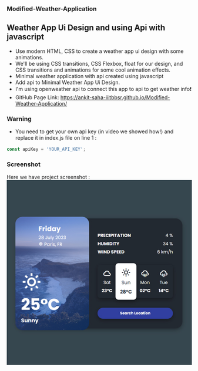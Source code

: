 ### Modified-Weather-Application
## Weather App Ui Design and using Api with javascript
- Use modern HTML, CSS to create a weather app ui design with some animations.
- We'll be using CSS transitions, CSS Flexbox, float for our design, and CSS  transitions and animations for some cool animation effects.
- Minimal weather application with api created using javascript
- Add api to Minimal Weather App Ui Design.
- I'm using openweather api to connect this app to api to get weather info❗️
- GitHub Page Link: https://ankit-saha-iiitbbsr.github.io/Modified-Weather-Application/

### Warning
- You need to get your own api key (in video we showed how!) and replace it in index.js file on line 1 :

```javascript
const apiKey = 'YOUR_API_KEY';
```

### Screenshot
Here we have project screenshot :
![screenshot1](screenshot.jpg)
